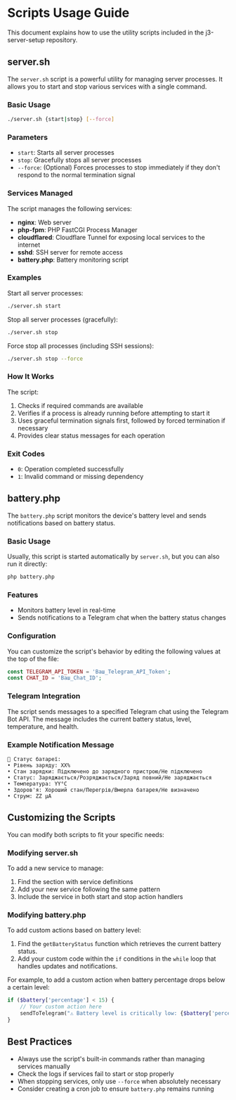 # Scripts Usage Guide

This document explains how to use the utility scripts included in the j3-server-setup repository.

## server.sh

The `server.sh` script is a powerful utility for managing server processes. It allows you to start and stop various services with a single command.

### Basic Usage

```bash
./server.sh {start|stop} [--force]
```

### Parameters

- `start`: Starts all server processes
- `stop`: Gracefully stops all server processes
- `--force`: (Optional) Forces processes to stop immediately if they don't respond to the normal termination signal

### Services Managed

The script manages the following services:

- **nginx**: Web server
- **php-fpm**: PHP FastCGI Process Manager
- **cloudflared**: Cloudflare Tunnel for exposing local services to the internet
- **sshd**: SSH server for remote access
- **battery.php**: Battery monitoring script

### Examples

Start all server processes:
```bash
./server.sh start
```

Stop all server processes (gracefully):
```bash
./server.sh stop
```

Force stop all processes (including SSH sessions):
```bash
./server.sh stop --force
```

### How It Works

The script:

1. Checks if required commands are available
2. Verifies if a process is already running before attempting to start it
3. Uses graceful termination signals first, followed by forced termination if necessary
4. Provides clear status messages for each operation

### Exit Codes

- `0`: Operation completed successfully
- `1`: Invalid command or missing dependency

## battery.php

The `battery.php` script monitors the device's battery level and sends notifications based on battery status.

### Basic Usage

Usually, this script is started automatically by `server.sh`, but you can also run it directly:

```bash
php battery.php
```

### Features

- Monitors battery level in real-time
- Sends notifications to a Telegram chat when the battery status changes

### Configuration

You can customize the script's behavior by editing the following values at the top of the file:

```php
const TELEGRAM_API_TOKEN = 'Ваш_Telegram_API_Token';
const CHAT_ID = 'Ваш_Chat_ID';
```

### Telegram Integration

The script sends messages to a specified Telegram chat using the Telegram Bot API. The message includes the current battery status, level, temperature, and health.

### Example Notification Message

```text
🔋 Статус батареї:
• Рівень заряду: XX%
• Стан зарядки: Підключено до зарядного пристрою/Не підключено
• Статус: Заряджається/Розряджається/Заряд повний/Не заряджається
• Температура: YY°C
• Здоров'я: Хороший стан/Перегрів/Вмерла батарея/Не визначено
• Струм: ZZ µA
```

## Customizing the Scripts

You can modify both scripts to fit your specific needs:

### Modifying server.sh

To add a new service to manage:

1. Find the section with service definitions
2. Add your new service following the same pattern
3. Include the service in both start and stop action handlers

### Modifying battery.php

To add custom actions based on battery level:

1. Find the `getBatteryStatus` function which retrieves the current battery status.
2. Add your custom code within the `if` conditions in the `while` loop that handles updates and notifications.

For example, to add a custom action when battery percentage drops below a certain level:

```php
if ($battery['percentage'] < 15) {
    // Your custom action here
    sendToTelegram("⚠️ Battery level is critically low: {$battery['percentage']}%");
}
```

## Best Practices

- Always use the script's built-in commands rather than managing services manually
- Check the logs if services fail to start or stop properly
- When stopping services, only use `--force` when absolutely necessary
- Consider creating a cron job to ensure `battery.php` remains running
